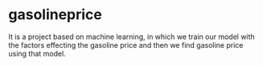 # gasolineprice
It is a project based on machine learning, in which we train our model with the factors effecting the gasoline price and then we find gasoline price using that model.
